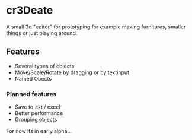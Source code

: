 # cr3Deate
A small 3d "editor" for prototyping for example making furnitures, smaller things or just playing around.

## Features
- Several types of objects
- Move/Scale/Rotate by dragging or by textinput
- Named Obects


### Planned features
- Save to .txt / excel
- Better performance
- Grouping objects

For now its in early alpha...


